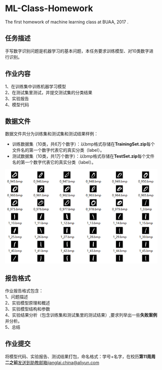 # ML-Class-Homework
The first homework of machine learning class at BUAA, 2017 .

## 任务描述
手写数字识别问题是机器学习的基本问题，本任务要求训练模型、对10类数字进行识别。

## 作业内容
1、在训练集中训练机器学习模型  
2、在测试集里测试，并提交测试集的分类结果  
3、实验报告  
4、模型代码  

## 数据文件
数据文件共分为训练集和测试集和测试结果样例：
* 训练数据集（10类，共6万个数字）：以bmp格式存储在**TrainingSet.zip**每个文件名的第一个数字代表它的真实分类（label）。
* 测试数据集（10类，共1万个数字）：以bmp格式存储在**TestSet.zip**每个文件名的第一个数字代表它的真实分类（label）。

![](/sample.png)

## 报告格式
作业报告格式包含：  
1、问题描述  
2、实验模型原理和概述  
3、实验模型结构和参数  
4、实验结果分析（包含训练集和测试集里的测试结果）,要求列举出一些**失败案例**并分析。  
5、总结  


## 作业提交
将模型代码、实验报告、测试结果打包，命名格式：学号+名字，在校历**第11周周二之前**发送到助教邮箱jianglai.china@aliyun.com
